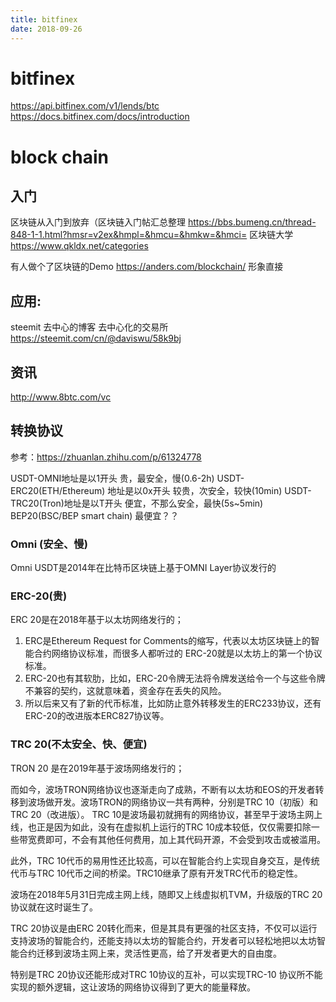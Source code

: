 ```yaml
---
title: bitfinex
date: 2018-09-26
---
```

# bitfinex
https://api.bitfinex.com/v1/lends/btc
https://docs.bitfinex.com/docs/introduction

# block chain

## 入门
区块链从入门到放弃（区块链入门帖汇总整理
https://bbs.bumeng.cn/thread-848-1-1.html?hmsr=v2ex&hmpl=&hmcu=&hmkw=&hmci=
区块链大学
https://www.qkldx.net/categories

有人做个了区块链的Demo https://anders.com/blockchain/ 形象直接


## 应用:
steemit 去中心的博客
去中心化的交易所
https://steemit.com/cn/@daviswu/58k9bj

## 资讯
http://www.8btc.com/vc

## 转换协议
参考：https://zhuanlan.zhihu.com/p/61324778

USDT-OMNI地址是以1开头 贵，最安全，慢(0.6-2h)
USDT-ERC20(ETH/Ethereum) 地址是以0x开头 较贵，次安全，较快(10min)
USDT-TRC20(Tron)地址是以T开头 便宜，不那么安全，最快(5s~5min)
BEP20(BSC/BEP smart chain) 最便宜？？

### Omni (安全、慢)
Omni USDT是2014年在比特币区块链上基于OMNI Layer协议发行的

### ERC-20(贵)
ERC 20是在2018年基于以太坊网络发行的；

1. ERC是Ethereum Request for Comments的缩写，代表以太坊区块链上的智能合约网络协议标准，而很多人都听过的 ERC-20就是以太坊上的第一个协议标准。
3. ERC-20也有其软肋，比如，ERC-20令牌无法将令牌发送给令一个与这些令牌不兼容的契约，这就意味着，资金存在丢失的风险。
3. 所以后来又有了新的代币标准，比如防止意外转移发生的ERC233协议，还有ERC-20的改进版本ERC827协议等。

### TRC 20(不太安全、快、便宜)
TRON 20 是在2019年基于波场网络发行的；

而如今，波场TRON网络协议也逐渐走向了成熟，不断有以太坊和EOS的开发者转移到波场做开发。波场TRON的网络协议一共有两种，分别是TRC 10（初版）和TRC 20（改进版）。
TRC 10是波场最初就拥有的网络协议，甚至早于波场主网上线，也正是因为如此，没有在虚拟机上运行的TRC 10成本较低，仅仅需要扣除一些带宽费即可，不会有其他任何费用，加上其代码开源，不会受到攻击或被滥用。

此外，TRC 10代币的易用性还比较高，可以在智能合约上实现自身交互，是传统代币与TRC 10代币之间的桥梁。TRC10继承了原有开发TRC代币的稳定性。

波场在2018年5月31日完成主网上线，随即又上线虚拟机TVM，升级版的TRC 20协议就在这时诞生了。

TRC 20协议是由ERC 20转化而来，但是其具有更强的社区支持，不仅可以运行支持波场的智能合约，还能支持以太坊的智能合约，开发者可以轻松地把以太坊智能合约迁移到波场主网上来，灵活性更高，给了开发者更大的自由度。

特别是TRC 20协议还能形成对TRC 10协议的互补，可以实现TRC-10 协议所不能实现的额外逻辑，这让波场的网络协议得到了更大的能量释放。
